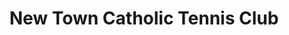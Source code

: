 ---
title: "New Town Catholic Tennis Club"
url: /hobart/new-town-catholic-tennis-club/
shop: Sport
---